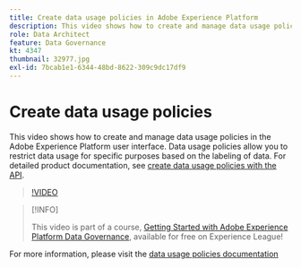 ```yaml
---
title: Create data usage policies in Adobe Experience Platform
description: This video shows how to create and manage data usage policies in the Adobe Experience Platform user interface. Data usage policies allow you to restrict data usage for specific purposes based on the labeling of data. 
role: Data Architect
feature: Data Governance
kt: 4347
thumbnail: 32977.jpg
exl-id: 7bcab1e1-6344-48bd-8622-309c9dc17df9
---
```

# Create data usage policies

This video shows how to create and manage data usage policies in the Adobe Experience Platform user interface. Data usage policies allow you to restrict data usage for specific purposes based on the labeling of data. For detailed product documentation, see [create data usage policies with the API](https://experienceleague.adobe.com/docs/experience-platform/data-governance/policies/create.html).

>[!VIDEO](https://video.tv.adobe.com/v/32977?quality=12&learn=on)

>[!INFO]
>
> This video is part of a course, [Getting Started with Adobe Experience Platform Data Governance](https://experienceleague.adobe.com/?recommended=ExperiencePlatform-D-1-2021.1.dgov.gs), available for free on Experience League!

For  more information, please visit the [data usage policies documentation](https://experienceleague.adobe.com/docs/experience-platform/data-governance/policies/overview.html)